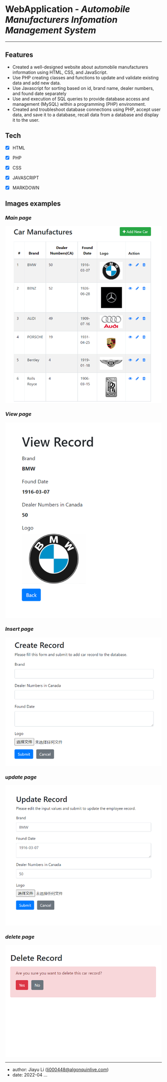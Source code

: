 # WebApplication - _Automobile Manufacturers Infomation Management System_

---

## Features
-	Created a well-designed website about automobile manufacturers information using HTML, CSS, and JavaScript.
-	Use PHP creating classes and functions to update and validate existing data and add new data.
-   Use Javascript for sorting based on id, brand name, dealer numbers, and found date separately
-	Use and execution of SQL queries to provide database access and management (MySQL) within a programming (PHP) environment. 
-	Created and troubleshoot database connections using PHP, accept user data, and save it to a database, recall data from a database and display it to the user. 

## Tech
- [x] HTML
- [x] PHP
- [x] CSS
- [x] JAVASCRIPT
- [x] MARKDOWN


## Images examples
### _Main page_
![](images/WebProject.PNG)
### _View page_
![](images/view.PNG)
### _Insert page_
![](images/insert.PNG)
### _update page_
![](images/update.PNG)
### _delete page_
![](images/delete.PNG)


---
- author: Jiayu Li (<li000448@algonquinlive.com>)
- date: 2022-04
...
